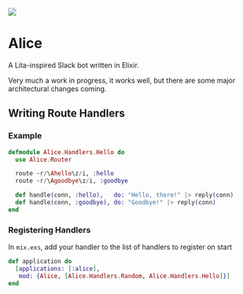 ![](http://i.imgur.com/UndMkm3.png)

# Alice

A Lita-inspired Slack bot written in Elixir.

Very much a work in progress, it works well, but there are some major architectural changes coming.

## Writing Route Handlers

### Example

```elixir
defmodule Alice.Handlers.Hello do
  use Alice.Router

  route ~r/\Ahello\z/i, :hello
  route ~r/\Agoodbye\z/i, :goodbye

  def handle(conn, :hello),   do: "Hello, there!" |> reply(conn)
  def handle(conn, :goodbye), do: "Goodbye!" |> reply(conn)
end
```

### Registering Handlers

In `mix.exs`, add your handler to the list of handlers to register on start

```elixir
def application do
  [applications: [:alice],
   mod: {Alice, [Alice.Handlers.Random, Alice.Handlers.Hello]}]
end
```
